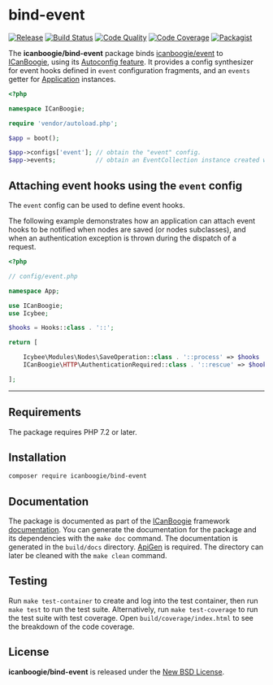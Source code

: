 # bind-event

[![Release](https://img.shields.io/packagist/v/icanboogie/bind-event.svg)](https://packagist.org/packages/icanboogie/bind-event)
[![Build Status](https://img.shields.io/travis/ICanBoogie/bind-event/master.svg)](http://travis-ci.org/ICanBoogie/bind-event)
[![Code Quality](https://img.shields.io/scrutinizer/g/ICanBoogie/bind-event/master.svg)](https://scrutinizer-ci.com/g/ICanBoogie/bind-event)
[![Code Coverage](https://img.shields.io/coveralls/ICanBoogie/bind-event/master.svg)](https://coveralls.io/r/ICanBoogie/bind-event)
[![Packagist](https://img.shields.io/packagist/dt/icanboogie/bind-event.svg)](https://packagist.org/packages/icanboogie/bind-event)

The **icanboogie/bind-event** package binds [icanboogie/event][] to [ICanBoogie][], using its
[Autoconfig feature][]. It provides a config synthesizer for event hooks defined in `event`
configuration fragments, and an `events` getter for [Application][] instances.

```php
<?php

namespace ICanBoogie;

require 'vendor/autoload.php';

$app = boot();

$app->configs['event']; // obtain the "event" config.
$app->events;           // obtain an EventCollection instance created with the "event" config.
```





## Attaching event hooks using the `event` config

The `event` config can be used to define event hooks.

The following example demonstrates how an application can attach event hooks to be notified when
nodes are saved (or nodes subclasses), and when an authentication exception is thrown during the
dispatch of a request.

```php
<?php

// config/event.php

namespace App;

use ICanBoogie;
use Icybee;

$hooks = Hooks::class . '::';

return [

	Icybee\Modules\Nodes\SaveOperation::class . '::process' => $hooks . 'on_nodes_save',
	ICanBoogie\HTTP\AuthenticationRequired::class . '::rescue' => $hooks . 'on_authentication_required_rescue'

];
```





----------





## Requirements

The package requires PHP 7.2 or later.





## Installation

```bash
composer require icanboogie/bind-event
```





## Documentation

The package is documented as part of the [ICanBoogie][] framework [documentation][]. You can
generate the documentation for the package and its dependencies with the `make doc` command. The
documentation is generated in the `build/docs` directory. [ApiGen](http://apigen.org/) is required.
The directory can later be cleaned with the `make clean` command.





## Testing

Run `make test-container` to create and log into the test container, then run `make test` to run the
test suite. Alternatively, run `make test-coverage` to run the test suite with test coverage. Open
`build/coverage/index.html` to see the breakdown of the code coverage.





## License

**icanboogie/bind-event** is released under the [New BSD License](LICENSE).





[documentation]:         https://icanboogie.org/api/bind-event/3.0/
[ICanBoogie]:            https://icanboogie.org/
[Application]:           https://icanboogie.org/api/icanboogie/4.0/class-ICanBoogie.Core.html
[Autoconfig feature]:    https://icanboogie.org/docs/4.0/autoconfig
[icanboogie/event]:      https://github.com/ICanBoogie/Event
